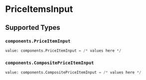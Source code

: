 # PriceItemsInput


## Supported Types

### `components.PriceItemInput`

```python
value: components.PriceItemInput = /* values here */
```

### `components.CompositePriceItemInput`

```python
value: components.CompositePriceItemInput = /* values here */
```

